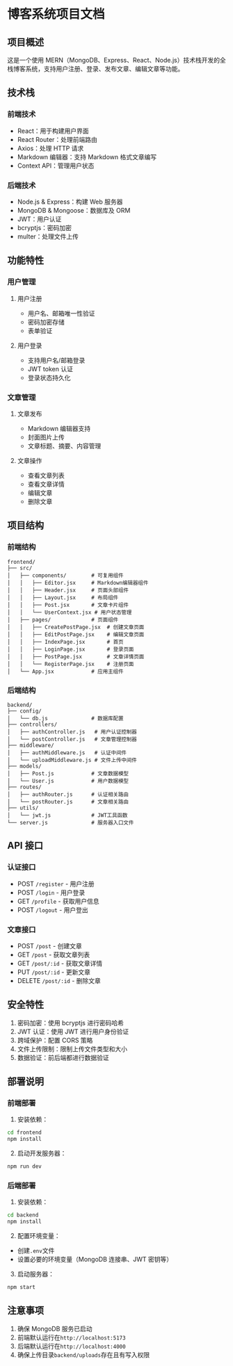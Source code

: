 # 博客系统项目文档

## 项目概述

这是一个使用 MERN（MongoDB、Express、React、Node.js）技术栈开发的全栈博客系统，支持用户注册、登录、发布文章、编辑文章等功能。

## 技术栈

### 前端技术

- React：用于构建用户界面
- React Router：处理前端路由
- Axios：处理 HTTP 请求
- Markdown 编辑器：支持 Markdown 格式文章编写
- Context API：管理用户状态

### 后端技术

- Node.js & Express：构建 Web 服务器
- MongoDB & Mongoose：数据库及 ORM
- JWT：用户认证
- bcryptjs：密码加密
- multer：处理文件上传

## 功能特性

### 用户管理

1. 用户注册

   - 用户名、邮箱唯一性验证
   - 密码加密存储
   - 表单验证

2. 用户登录
   - 支持用户名/邮箱登录
   - JWT token 认证
   - 登录状态持久化

### 文章管理

1. 文章发布

   - Markdown 编辑器支持
   - 封面图片上传
   - 文章标题、摘要、内容管理

2. 文章操作
   - 查看文章列表
   - 查看文章详情
   - 编辑文章
   - 删除文章

## 项目结构

### 前端结构

```
frontend/
├── src/
│   ├── components/        # 可复用组件
│   │   ├── Editor.jsx     # Markdown编辑器组件
│   │   ├── Header.jsx     # 页面头部组件
│   │   ├── Layout.jsx     # 布局组件
│   │   ├── Post.jsx       # 文章卡片组件
│   │   └── UserContext.jsx # 用户状态管理
│   ├── pages/             # 页面组件
│   │   ├── CreatePostPage.jsx  # 创建文章页面
│   │   ├── EditPostPage.jsx    # 编辑文章页面
│   │   ├── IndexPage.jsx       # 首页
│   │   ├── LoginPage.jsx       # 登录页面
│   │   ├── PostPage.jsx        # 文章详情页面
│   │   └── RegisterPage.jsx    # 注册页面
│   └── App.jsx            # 应用主组件
```

### 后端结构

```
backend/
├── config/
│   └── db.js              # 数据库配置
├── controllers/
│   ├── authController.js   # 用户认证控制器
│   └── postController.js   # 文章管理控制器
├── middleware/
│   ├── authMiddleware.js   # 认证中间件
│   └── uploadMiddleware.js # 文件上传中间件
├── models/
│   ├── Post.js            # 文章数据模型
│   └── User.js            # 用户数据模型
├── routes/
│   ├── authRouter.js      # 认证相关路由
│   └── postRouter.js      # 文章相关路由
├── utils/
│   └── jwt.js             # JWT工具函数
└── server.js              # 服务器入口文件
```

## API 接口

### 认证接口

- POST `/register` - 用户注册
- POST `/login` - 用户登录
- GET `/profile` - 获取用户信息
- POST `/logout` - 用户登出

### 文章接口

- POST `/post` - 创建文章
- GET `/post` - 获取文章列表
- GET `/post/:id` - 获取文章详情
- PUT `/post/:id` - 更新文章
- DELETE `/post/:id` - 删除文章

## 安全特性

1. 密码加密：使用 bcryptjs 进行密码哈希
2. JWT 认证：使用 JWT 进行用户身份验证
3. 跨域保护：配置 CORS 策略
4. 文件上传限制：限制上传文件类型和大小
5. 数据验证：前后端都进行数据验证

## 部署说明

### 前端部署

1. 安装依赖：

```bash
cd frontend
npm install
```

2. 启动开发服务器：

```bash
npm run dev
```

### 后端部署

1. 安装依赖：

```bash
cd backend
npm install
```

2. 配置环境变量：

- 创建`.env`文件
- 设置必要的环境变量（MongoDB 连接串、JWT 密钥等）

3. 启动服务器：

```bash
npm start
```

## 注意事项

1. 确保 MongoDB 服务已启动
2. 前端默认运行在`http://localhost:5173`
3. 后端默认运行在`http://localhost:4000`
4. 确保上传目录`backend/uploads`存在且有写入权限
